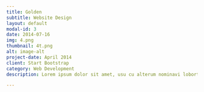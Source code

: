 ```yaml
---
title: Golden
subtitle: Website Design
layout: default
modal-id: 3
date: 2014-07-16
img: 4.png
thumbnail: 4t.png
alt: image-alt
project-date: April 2014
client: Start Bootstrap
category: Web Development
description: Lorem ipsum dolor sit amet, usu cu alterum nominavi lobortis. At duo novum diceret. Tantas apeirian vix et, usu sanctus postulant inciderint ut, populo diceret necessitatibus in vim. Cu eum dicam feugiat noluisse.

---
```

